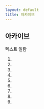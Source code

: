 ```yaml
---
layout: default
title: 아카이브
---
```


## 아카이브
 텍스트 일람

1.

2.

3.

4.

5.

6.

7.

8.

9.

